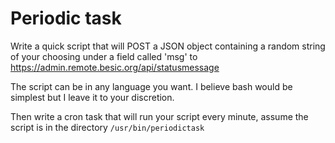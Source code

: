 # Periodic task


Write a quick script that will POST a JSON object containing
a random string of your choosing under a field called 'msg' to
https://admin.remote.besic.org/api/statusmessage

The script can be in any language you want. I believe bash would be simplest but I leave it to your discretion.

Then write a cron task that will run your script every minute, assume the script is in the directory `/usr/bin/periodictask`
